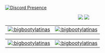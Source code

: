 
[![Discord Presence](https://lanyard-badge.vercel.app/api/277674827215536129?animated=true&theme=light&borderRadius=0&showNothing=false&bg=ffffff&type=vertical&hideDiscrim=false&hideBadges=false&hideStatus=false)](https://discord.gg/mewhub)

<p align="center">
  <a href="https://github.com/bigbootylatinas"><img src="https://img.shields.io/github/followers/bigbootylatinas?style=for-the-badge"></img></a>
  <a href="https://github.com/bigbootylatinas"><img src="https://img.shields.io/github/stars/bigbootylatinas?style=for-the-badge"></img></a>
</p>


<table>
<td>
<a href="https://www.roblox.com/users/81777/profile"><img src='https://pbb.bio/81777' alt=":bigbootylatinas"  />
</td>
<td>
<a href="https://www.roblox.com/users/3209955141/profile"><img src="https://pbb.bio/3209955141" alt=":bigbootylatinas" />
</td>
</table>

<table>
<td>
<a href="https://www.roblox.com/users/4348236369/profile"><img src='https://pbb.bio/4348236369' alt=":bigbootylatinas"  />
</td>
<td>
<a href="https://www.roblox.com/users/4327514471/profile"><img src="https://pbb.bio/4327514471" alt=":bigbootylatinas" />
</td>
</table>

